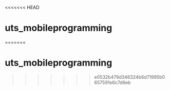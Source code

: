 <<<<<<< HEAD
# uts_mobileprogramming
=======
# uts_mobileprogramming
>>>>>>> e0532b479d346324b6d71995b0657591e6c7d6eb
